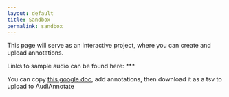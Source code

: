 ```yaml
---
layout: default
title: Sandbox
permalink: sandbox
---
```

<!-- Add an essay or interpretive material below this line,
using HTML or markdown.  Do not modify this file above this line -->

This page will serve as an interactive project, where you can create and upload annotations. 

Links to sample audio can be found here: ***

You can copy [this google doc](***), add annotations, then download it as a tsv to upload to AudiAnnotate

